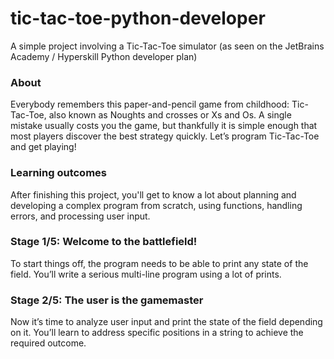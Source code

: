 # tic-tac-toe-python-developer
A simple project involving a Tic-Tac-Toe simulator (as seen on the JetBrains Academy / Hyperskill Python developer plan)

### About
Everybody remembers this paper-and-pencil game from childhood: Tic-Tac-Toe, also known as Noughts and crosses or Xs and Os. A single mistake usually costs you the game, but thankfully it is simple enough that most players discover the best strategy quickly. Let’s program Tic-Tac-Toe and get playing!

### Learning outcomes
After finishing this project, you'll get to know a lot about planning and developing a complex program from scratch, using functions, handling errors, and processing user input.

###  Stage 1/5: Welcome to the battlefield!
To start things off, the program needs to be able to print any state of the field. You’ll write a serious multi-line program using a lot of prints.

### Stage 2/5: The user is the gamemaster
Now it’s time to analyze user input and print the state of the field depending on it. You’ll learn to address specific positions in a string to achieve the required outcome.